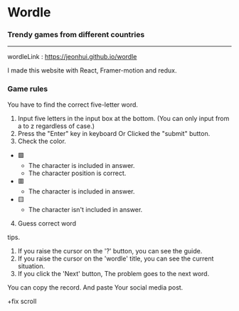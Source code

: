 Wordle 
=============
 ### Trendy games from different countries
  
 -------------
 wordleLink : <https://jeonhui.github.io/wordle>

 I made this website with React, Framer-motion and redux.
  
### Game rules  
You have to find the correct five-letter word.
 1. Input five letters in the input box at the bottom.
    (You can only input from a to z regardless of case.)
 2. Press the "Enter" key in keyboard Or  Clicked the "submit" button.
 3. Check the color.

 + 🟩
   * The character is included in answer.
   * The character position is correct.
 + 🟥
   * The character is included in answer.
 + 🟨
   * The character isn't included in answer.
 4. Guess correct word  

 tips.
 1. If you raise the cursor on the '?' button, you can see the guide.
 2. If you raise the cursor on the 'wordle' title, you can see the current situation.
 3. If you click the 'Next' button, The problem goes to the next word.

 You can copy the record. And paste Your social media post.

 +fix scroll
